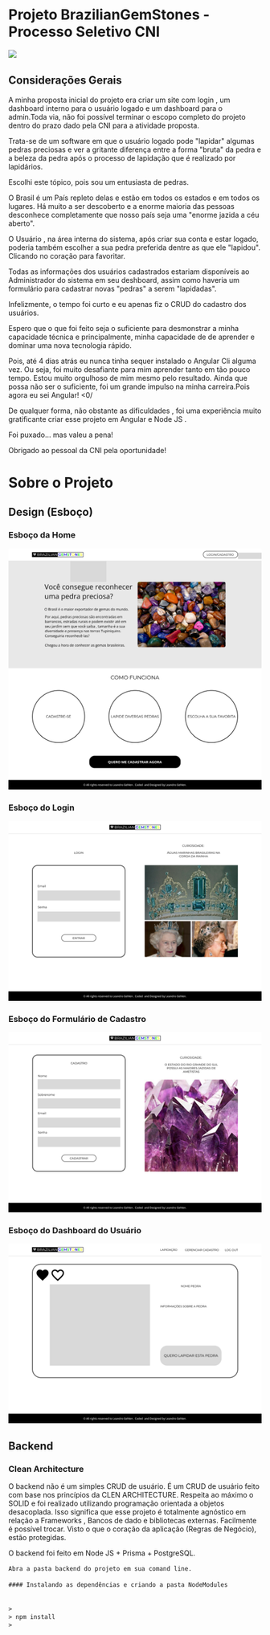 # Projeto BrazilianGemStones - Processo Seletivo CNI

![](https://img.shields.io/github/license/leandro-gehlen/BL-clean-architecture-node-api)  

## Considerações Gerais

A minha proposta inicial do projeto era criar um site com login , um dashboard interno para o usuário logado e um dashboard para o admin.Toda via, não foi possível terminar o escopo completo do projeto dentro do prazo dado pela CNI para a atividade proposta.

Trata-se de um software em que o usuário logado pode "lapidar" algumas pedras preciosas e ver a gritante diferença entre a forma "bruta" da pedra e a beleza da pedra após o processo de lapidação que é realizado por lapidários.

Escolhi este tópico, pois sou um entusiasta de pedras.

O Brasil é um País repleto delas e estão em todos os estados e em todos os lugares. Há muito a ser descoberto e a enorme maioria das pessoas desconhece completamente que nosso país seja uma "enorme jazida a céu aberto".

O Usuário , na área interna do sistema, após criar sua conta e estar logado, poderia também escolher a sua pedra preferida dentre as que ele "lapidou". Clicando no coração para favoritar.

Todas as informações dos usuários cadastrados estariam disponíveis ao Administrador do sistema em seu deshboard, assim como haveria um formulário para cadastrar novas "pedras" a serem "lapidadas".

Infelizmente, o tempo foi curto e eu apenas fiz o CRUD do cadastro dos usuários.

Espero que o que foi feito seja o suficiente para desmonstrar a minha capacidade técnica e principalmente, minha capacidade de de aprender e dominar uma nova tecnologia rápido.

Pois, até 4 dias atrás eu nunca tinha sequer instalado o Angular Cli alguma vez. Ou seja, foi muito desafiante para mim aprender tanto em tão pouco tempo. Estou muito orgulhoso de mim mesmo pelo resultado.
Ainda que possa não ser o suficiente, foi um grande impulso na minha carreira.Pois agora eu sei Angular! <0/
 

De qualquer forma, não obstante as dificuldades , foi uma experiência muito gratificante criar esse projeto em Angular e Node JS .

Foi puxado... mas valeu a pena!

Obrigado ao pessoal da CNI pela oportunidade! 


# Sobre o Projeto

## Design (Esboço)
### Esboço da Home 

![Home](https://github.com/Leandro-Gehlen/PP-BL-FL-CA-CNIChallenge-BrazilianGemStones/blob/main/Imagens/Home.png?raw=true)

### Esboço do Login

![login](https://github.com/Leandro-Gehlen/PP-BL-FL-CA-CNIChallenge-BrazilianGemStones/blob/main/Imagens/Login.png?raw=true)

### Esboço do Formulário de Cadastro

![cadastro](https://github.com/Leandro-Gehlen/PP-BL-FL-CA-CNIChallenge-BrazilianGemStones/blob/main/Imagens/cadastro.png?raw=true)

### Esboço do Dashboard do Usuário

![dashboard](https://github.com/Leandro-Gehlen/PP-BL-FL-CA-CNIChallenge-BrazilianGemStones/blob/main/Imagens/DASHBOARD.png?raw=true)










## Backend 

### Clean Architecture

O backend não é um simples CRUD de usuário.
É um CRUD de usuário feito com base nos princípios da CLEN ARCHITECTURE.
Respeita ao máximo o SOLID e foi realizado utilizando programação orientada a objetos desacoplada.
Isso significa que esse projeto é totalmente agnóstico em relação a Frameworks , Bancos de dado e bibliotecas externas.
Facilmente é possível trocar. Visto o que o coração da aplicação (Regras de Negócio), estão protegidas.

O backend foi feito em Node JS + Prisma + PostgreSQL.

```
Abra a pasta backend do projeto em sua comand line.

#### Instalando as dependências e criando a pasta NodeModules


>
> npm install 
>

```

